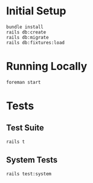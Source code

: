 # Initial Setup

```
bundle install
rails db:create
rails db:migrate
rails db:fixtures:load
```

# Running Locally

```
foreman start
```

# Tests

## Test Suite

`rails t`

## System Tests

`rails test:system`
